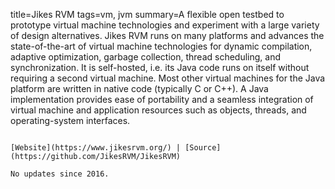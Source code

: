 title=Jikes RVM
tags=vm, jvm
summary=A flexible open testbed to prototype virtual machine technologies and experiment with a large variety of design alternatives. Jikes RVM runs on many platforms and advances the state-of-the-art of virtual machine technologies for dynamic compilation, adaptive optimization, garbage collection, thread scheduling, and synchronization. It is self-hosted, i.e. its Java code runs on itself without requiring a second virtual machine. Most other virtual machines for the Java platform are written in native code (typically C or C++). A Java implementation provides ease of portability and a seamless integration of virtual machine and application resources such as objects, threads, and operating-system interfaces.
~~~~~~

[Website](https://www.jikesrvm.org/) | [Source](https://github.com/JikesRVM/JikesRVM)

No updates since 2016.
